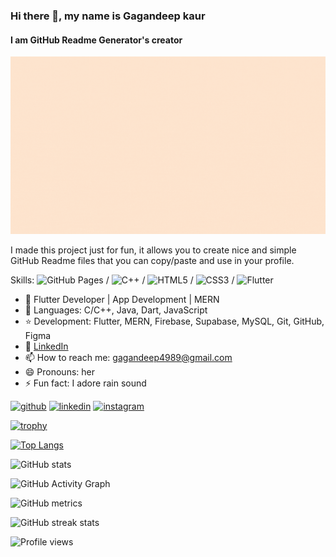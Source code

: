 ### Hi there 👋, my name is Gagandeep kaur
#### I am GitHub Readme Generator's creator
![I am GitHub Readme Generator's creator](https://github.com/anshd258/gagandeepkaur15/blob/main/HY%20I%20AM.gif)

I made this project just for fun, it allows you to create nice and simple GitHub Readme files that you can copy/paste and use in your profile.

Skills: ![GitHub Pages](https://img.shields.io/badge/GitHub_Pages-100000?style=for-the-badge&logo=github&logoColor=white) / ![C++](https://img.shields.io/badge/C%2B%2B-00599C?style=for-the-badge&logo=c%2B%2B&logoColor=white) / ![HTML5](https://img.shields.io/badge/HTML5-E34F26?style=for-the-badge&logo=html5&logoColor=white) / ![CSS3](https://img.shields.io/badge/CSS3-1572B6?style=for-the-badge&logo=css3&logoColor=white) / ![Flutter](https://img.shields.io/badge/Flutter-02569B?style=for-the-badge&logo=flutter&logoColor=white) 

- 🔭 Flutter Developer | App Development | MERN
- 🌱 Languages: C/C++, Java, Dart, JavaScript
- ⭐ Development: Flutter, MERN, Firebase, Supabase, MySQL, Git, GitHub, Figma
- 💬 [LinkedIn](https://www.linkedin.com/in/gagandeep-kaur-370669239/) 
- 📫 How to reach me: gagandeep4989@gmail.com 
- 😄 Pronouns: her 
- ⚡ Fun fact: I adore rain sound 


[<img src='https://cdn.jsdelivr.net/npm/simple-icons@3.0.1/icons/github.svg' alt='github' height='40'>](https://github.com/gagandeepkaur15)  [<img src='https://cdn.jsdelivr.net/npm/simple-icons@3.0.1/icons/linkedin.svg' alt='linkedin' height='40'>](https://www.linkedin.com/in/https://www.linkedin.com/in/gagandeep-kaur-370669239//)  [<img src='https://cdn.jsdelivr.net/npm/simple-icons@3.0.1/icons/instagram.svg' alt='instagram' height='40'>](https://www.instagram.com/https://instagram.com/gagandeepkaur_17?igshid=YmMyMTA2M2Y=/)  

[![trophy](https://github-profile-trophy.vercel.app/?username=gagandeepkaur15)](https://github.com/ryo-ma/github-profile-trophy)

[![Top Langs](https://github-readme-stats.vercel.app/api/top-langs/?username=gagandeepkaur15)](https://github.com/anuraghazra/github-readme-stats)

![GitHub stats](https://github-readme-stats.vercel.app/api?username=gagandeepkaur15&show_icons=true&count_private=true)  

![GitHub Activity Graph](https://activity-graph.herokuapp.com/graph?username=gagandeepkaur15)  

![GitHub metrics](https://metrics.lecoq.io/gagandeepkaur15)  

![GitHub streak stats](https://github-readme-streak-stats.herokuapp.com/?user=gagandeepkaur15)  

![Profile views](https://gpvc.arturio.dev/gagandeepkaur15)  
